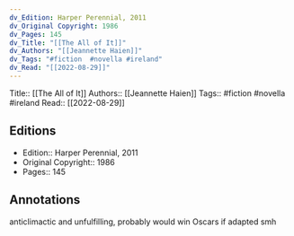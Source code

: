 ```yaml
---
dv_Edition: Harper Perennial, 2011
dv_Original Copyright: 1986
dv_Pages: 145
dv_Title: "[[The All of It]]"
dv_Authors: "[[Jeannette Haien]]"
dv_Tags: "#fiction  #novella #ireland"
dv_Read: "[[2022-08-29]]"
---
```

Title:: [[The All of It]]
Authors:: [[Jeannette Haien]]
Tags:: #fiction  #novella #ireland
Read:: [[2022-08-29]]

## Editions
- Edition:: Harper Perennial, 2011
- Original Copyright:: 1986
- Pages:: 145

## Annotations

anticlimactic and unfulfilling, probably would win Oscars if adapted smh